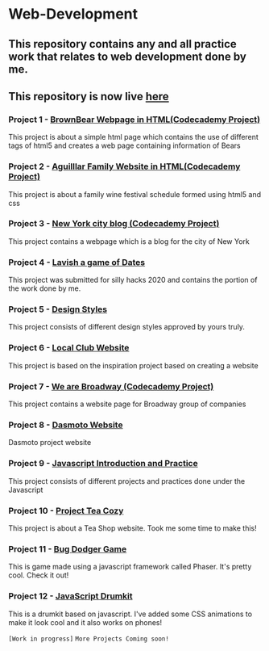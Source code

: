 # Web-Development

## This repository contains any and all practice work that relates to web development done by me.

## This repository is now live [here](https://goku-kun.github.io/Web-Development/)

### Project 1 - [BrownBear Webpage in HTML(Codecademy Project)](https://goku-kun.github.io/Web-Development/BrownBear_webpage/Brownbear%20webpage.html)
This project is about a simple html page which contains the use of different tags of html5 and creates a web page containing information of Bears

### Project 2 - [Aguilllar Family Website in HTML(Codecademy Project)](https://goku-kun.github.io/Web-Development/Aguillar%20family%20website/index.html)
This project is about a family wine festival schedule formed using html5 and css

### Project 3 - [New York city blog (Codecademy Project)](https://goku-kun.github.io/Web-Development/new-york-city-blog/index.html)
This project contains a webpage which is a blog for the city of New York

### Project 4 - [Lavish a game of Dates](https://github.com/Goku-kun/Web-Development/tree/master/lavish-webpage)
This project was submitted for silly hacks 2020 and contains the portion of the work done by me.

### Project 5 - [Design Styles](https://goku-kun.github.io/Web-Development/design-styles-website/index.html)
This project consists of different design styles approved by yours truly.

### Project 6 - [Local Club Website](https://goku-kun.github.io/Web-Development/local-club-website/index.html)
This project is based on the inspiration project based on creating a website

### Project 7 - [We are Broadway (Codecademy Project)](https://goku-kun.github.io/Web-Development/we-are-broadway/index.html)
This project contains a website page for Broadway group of companies

### Project 8 - [Dasmoto Website](https://goku-kun.github.io/Web-Development/dasmoto-website/index.html)
Dasmoto project website

### Project 9 - [Javascript Introduction and Practice](https://github.com/Goku-kun/Web-Development/tree/master/javascript-intro)
This project consists of different projects and practices done under the Javascript

### Project 10 - [Project Tea Cozy](https://goku-kun.github.io/Web-Development/tea-cozy-project/index.html)
This project is about a Tea Shop website. Took me some time to make this!

### Project 11 - [Bug Dodger Game](https://goku-kun.github.io/Web-Development/game-development-with-phaser/game-1-dodge-the-bugs/index.html)
This is game made using a javascript framework called Phaser. It's pretty cool. Check it out!

### Project 12 - [JavaScript Drumkit](https://goku-kun.github.io/Web-Development/instruments-javascript/index.html)
This is a drumkit based on javascript. I've added some CSS animations to make it look cool and it also works on phones!


`[Work in progress]`
`More Projects Coming soon!`
